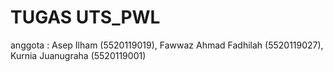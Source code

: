 #  TUGAS UTS_PWL
anggota : Asep Ilham (5520119019), Fawwaz Ahmad Fadhilah (5520119027), Kurnia Juanugraha (5520119001)
